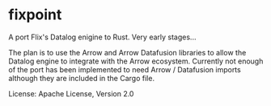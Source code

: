 # fixpoint

A port Flix's Datalog enigine to Rust. Very early stages...

The plan is to use the Arrow and Arrow Datafusion libraries to 
allow the Datalog engine to integrate with the Arrow ecosystem.
Currently not enough of the port has been implemented to 
need Arrow / Datafusion imports although they are included in the 
Cargo file.

License: Apache License, Version 2.0

